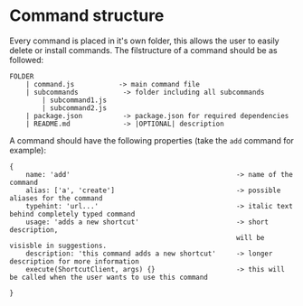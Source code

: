 # Command structure
Every command is placed in it's own folder, this allows the user to easily delete or install commands. The filstructure of a command should be as followed:

```
FOLDER  
    | command.js           -> main command file
    | subcommands           -> folder including all subcommands
        | subcommand1.js 
        | subcommand2.js
    | package.json          -> package.json for required dependencies
    | README.md             -> |OPTIONAL| description
```

A command should have the following properties (take the `add` command for example):
```
{
    name: 'add'                                         -> name of the command
    alias: ['a', 'create']                              -> possible aliases for the command
    typehint: 'url...'                                  -> italic text behind completely typed command
    usage: 'adds a new shortcut'                        -> short description, 
                                                        will be visisble in suggestions.
    description: 'this command adds a new shortcut'     -> longer description for more information
    execute(ShortcutClient, args) {}                    -> this will be called when the user wants to use this command
    
}